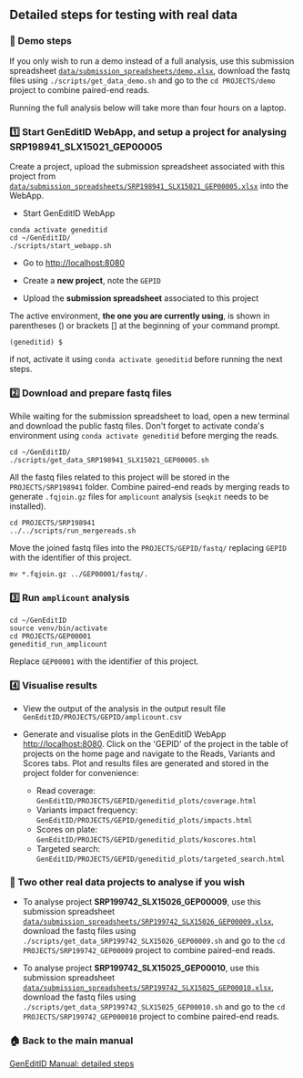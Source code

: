## Detailed steps for testing with real data


### :memo: Demo steps
If you only wish to run a demo instead of a full analysis, use this submission spreadsheet [`data/submission_spreadsheets/demo.xlsx`](https://github.com/GenEditID/GenEditID/raw/master/data/submission_spreadsheets/demo.xlsx), download the fastq files using `./scripts/get_data_demo.sh` and go to the `cd PROJECTS/demo` project to combine paired-end reads.

Running the full analysis below will take more than four hours on a laptop.


### :one: Start GenEditID WebApp, and setup a project for analysing SRP198941_SLX15021_GEP00005

Create a project, upload the submission spreadsheet associated with this project from [`data/submission_spreadsheets/SRP198941_SLX15021_GEP00005.xlsx`](https://github.com/GenEditID/GenEditID/raw/master/data/submission_spreadsheets/SRP198941_SLX15021_GEP00005.xlsx) into the WebApp.

- Start GenEditID WebApp
```
conda activate geneditid
cd ~/GenEditID/
./scripts/start_webapp.sh
```

- Go to [http://localhost:8080](http://localhost:8080)

- Create a **new project**, note the `GEPID`

- Upload the **submission spreadsheet** associated to this project

The active environment, **the one you are currently using**, is shown in parentheses () or brackets [] at the beginning of your command prompt.

```
(geneditid) $
```
if not, activate it using `conda activate geneditid` before running the next steps.

### :two: Download and prepare fastq files

While waiting for the submission spreadsheet to load, open a new terminal and download the public fastq files. Don't forget to activate conda's environment using `conda activate geneditid` before merging the reads.
```
cd ~/GenEditID/
./scripts/get_data_SRP198941_SLX15021_GEP00005.sh
```

All the fastq files related to this project will be stored in the `PROJECTS/SRP198941` folder. Combine paired-end reads by merging reads to generate `.fqjoin.gz` files for `amplicount` analysis (`seqkit` needs to be installed).

```
cd PROJECTS/SRP198941
../../scripts/run_mergereads.sh
```

Move the joined fastq files into the `PROJECTS/GEPID/fastq/` replacing `GEPID` with the identifier of this project.

```
mv *.fqjoin.gz ../GEP00001/fastq/.
```


### :three: Run `amplicount` analysis


```
cd ~/GenEditID
source venv/bin/activate
cd PROJECTS/GEP00001
geneditid_run_amplicount
```
Replace `GEP00001` with the identifier of this project.


### :four: Visualise results

- View the output of the analysis in the output result file `GenEditID/PROJECTS/GEPID/amplicount.csv`

- Generate and visualise plots in the GenEditID WebApp [http://localhost:8080](http://localhost:8080). Click on the 'GEPID' of the project in the table of projects on the home page and navigate to the Reads, Variants and Scores tabs. Plot and results files are generated and stored in the project folder for convenience:
  - Read coverage: `GenEditID/PROJECTS/GEPID/geneditid_plots/coverage.html`
  - Variants impact frequency: `GenEditID/PROJECTS/GEPID/geneditid_plots/impacts.html`
  - Scores on plate: `GenEditID/PROJECTS/GEPID/geneditid_plots/koscores.html`
  - Targeted search: `GenEditID/PROJECTS/GEPID/geneditid_plots/targeted_search.html`


### :memo: Two other real data projects to analyse if you wish

- To analyse project **SRP199742_SLX15026_GEP00009**, use this submission spreadsheet [`data/submission_spreadsheets/SRP199742_SLX15026_GEP00009.xlsx`](https://github.com/GenEditID/GenEditID/raw/master/data/submission_spreadsheets/SRP199742_SLX15026_GEP00009.xlsx), download the fastq files using `./scripts/get_data_SRP199742_SLX15026_GEP00009.sh` and go to the `cd PROJECTS/SRP199742_GEP00009` project to combine paired-end reads.

- To analyse project **SRP199742_SLX15025_GEP00010**, use this submission spreadsheet [`data/submission_spreadsheets/SRP199742_SLX15025_GEP00010.xlsx`](https://github.com/GenEditID/GenEditID/raw/master/data/submission_spreadsheets/SRP199742_SLX15025_GEP00010.xlsx), download the fastq files using `./scripts/get_data_SRP199742_SLX15025_GEP00010.sh` and go to the `cd PROJECTS/SRP199742_GEP000010` project to combine paired-end reads.

### :house: Back to the main manual
[GenEditID Manual: detailed steps](manual.md)
